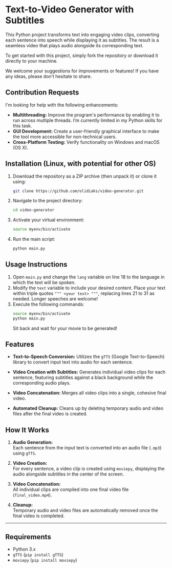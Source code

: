 # Text-to-Video Generator with Subtitles

This Python project transforms text into engaging video clips, converting each sentence into speech while displaying it as subtitles. The result is a seamless video that plays audio alongside its corresponding text.

To get started with this project, simply fork the repository or download it directly to your machine.

We welcome your suggestions for improvements or features! If you have any ideas, please don’t hesitate to share.


## Contribution Requests

I'm looking for help with the following enhancements:
- **Multithreading:** Improve the program's performance by enabling it to run across multiple threads. I’m currently limited in my Python skills for this task.
- **GUI Development:** Create a user-friendly graphical interface to make the tool more accessible for non-technical users.
- **Cross-Platform Testing:** Verify functionality on Windows and macOS (OS X).


## Installation (Linux, with potential for other OS)

1. Download the repository as a ZIP archive (then unpack it) or clone it using:
   ```bash
   git clone https://github.com/olidiaks/video-generator.git
   ```
2. Navigate to the project directory:
   ```bash
   cd video-generator
   ```
3. Activate your virtual environment:
   ```bash
   source myenv/bin/activate
   ```
4. Run the main script:
   ```bash
   python main.py
   ```

## Usage Instructions

1. Open `main.py` and change the `lang` variable on line 18 to the language in which the text will be spoken.
2. Modify the `text` variable to include your desired content. Place your text within triple quotes `""" <your text> """`, replacing lines 21 to 31 as needed. Longer speeches are welcome!
3. Execute the following commands:
   ```bash
   source myenv/bin/activate
   python main.py
   ```
   Sit back and wait for your movie to be generated!


## Features

- **Text-to-Speech Conversion:** 
  Utilizes the `gTTS` (Google Text-to-Speech) library to convert input text into audio for each sentence.
  
- **Video Creation with Subtitles:** 
  Generates individual video clips for each sentence, featuring subtitles against a black background while the corresponding audio plays.

- **Video Concatenation:** 
  Merges all video clips into a single, cohesive final video.

- **Automated Cleanup:** 
  Cleans up by deleting temporary audio and video files after the final video is created.


## How It Works

1. **Audio Generation:**  
   Each sentence from the input text is converted into an audio file (`.mp3`) using `gTTS`.

2. **Video Creation:**  
   For every sentence, a video clip is created using `moviepy`, displaying the audio alongside subtitles in the center of the screen.

3. **Video Concatenation:**  
   All individual clips are compiled into one final video file (`final_video.mp4`).

4. **Cleanup:**  
   Temporary audio and video files are automatically removed once the final video is completed.

---

## Requirements

- Python 3.x
- `gTTS` (`pip install gTTS`)
- `moviepy` (`pip install moviepy`)
